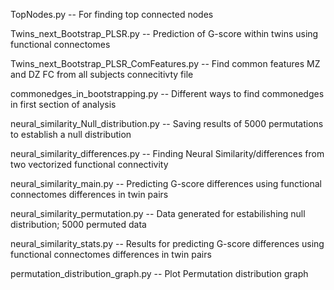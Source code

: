 TopNodes.py
-- For finding top connected nodes

Twins_next_Bootstrap_PLSR.py
-- Prediction of G-score within twins using functional connectomes

Twins_next_Bootstrap_PLSR_ComFeatures.py
-- Find common features MZ and DZ FC from all subjects connecitivty file

commonedges_in_bootstrapping.py
-- Different ways to find commonedges in first section of analysis

neural_similarity_Null_distribution.py
-- Saving results of 5000 permutations to establish a null distribution 

neural_similarity_differences.py
-- Finding Neural Similarity/differences from two vectorized functional connectivity

neural_similarity_main.py
-- Predicting G-score differences using functional connectomes differences in twin pairs

neural_similarity_permutation.py
-- Data generated for estabilishing null distribution; 5000 permuted data

neural_similarity_stats.py
-- Results for predicting G-score differences using functional connectomes differences in twin pairs 

permutation_distribution_graph.py
-- Plot Permutation distribution graph 

